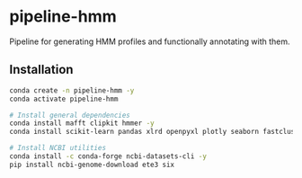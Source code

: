 # pipeline-hmm

Pipeline for generating HMM profiles and functionally annotating with them.

## Installation

```bash
conda create -n pipeline-hmm -y
conda activate pipeline-hmm

# Install general dependencies
conda install mafft clipkit hmmer -y
conda install scikit-learn pandas xlrd openpyxl plotly seaborn fastcluster -y

# Install NCBI utilities
conda install -c conda-forge ncbi-datasets-cli -y
pip install ncbi-genome-download ete3 six
```
